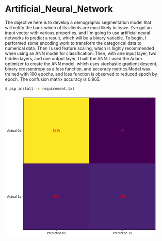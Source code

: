 # Artificial_Neural_Network

The objective here is to develop a demographic segmentation model that will notify the bank which of its clients are most likely to leave. I've got an input vector with various properties, and I'm going to use artificial neural networks to predict a result, which will be a binary variable. To begin, I performed some encoding work to transform the categorical data to numerical data. Then I used feature scaling, which is highly recommended when using an ANN model for classification. Then, with one input layer, two hidden layers, and one output layer, I built the ANN. I used the Adam optimizer to create the ANN model, which uses stochastic gradient descent, binary crossentropy as a loss function, and accuracy metrics.Model was trained with 100 epochs, and loss function is observed to reduced epoch by epoch. The confusion matrix accuracy is 0.865.

```bash
$ pip install -r requirement.txt
```
![model's output](./figure1.png)

